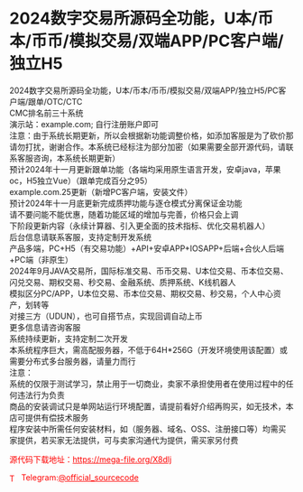 # 2024数字交易所源码全功能，U本/币本/币币/模拟交易/双端APP/PC客户端/独立H5

2024数字交易所源码全功能，U本/币本/币币/模拟交易/双端APP/独立H5/PC客户端/跟单/OTC/CTC<br>  CMC排名前三十系统<br>演示站：example.com; 自行注册账户即可<br>注意：由于系统长期更新，所以会根据新功能调整价格，如添加客服是为了砍价那请勿打扰，谢谢合作。本系统已经标注为部分加密（如果需要全部开源代码，请联系客服咨询，本系统长期更新）<br>预计2024年十一月更新跟单功能（各端均采用原生语言开发，安卓java，苹果oc，H5独立Vue）（跟单完成百分之95）<br>example.com.25更新（新增PC客户端，安装文件）<br>预计2024年十一月底更新完成质押功能与逐仓模式分离保证金功能<br>请不要问能不能优惠，随着功能区域的增加与完善，价格只会上调<br>下阶段更新内容（永续计算器、引入更全面的技术指标、优化交易机器人）<br>后台信息请联系客服，支持定制开发系统<br>产品多端，PC+H5（有交易功能）+API+安卓APP+IOSAPP+后端+合伙人后端+PC端（非原生）<br>2024年9月JAVA交易所，国际标准交易、币币交易、U本位交易、币本位交易、闪兑交易、期权交易、秒交易、金融系统、质押系统、K线机器人<br>模拟区分PC/APP，U本位交易、币本位交易、期权交易、秒交易，个人中心资产，划转等<br>对接三方（UDUN），也可自搭节点，实现回调自动上币<br>更多信息请咨询客服<br>系统持续更新，支持定制二次开发<br>本系统程序巨大，需高配服务器，不低于64H*256G（开发环境使用该配置）或需要分布式多台服务器，请量力而行<br>注意：<br>系统的仅限于测试学习，禁止用于一切商业，卖家不承担使用者在使用过程中的任何违法行为负责<br>商品的安装调试只是单网站运行环境配置，请提前看好介绍再购买，如无技术，本店可提供有偿技术服务<br>程序安装中所需任何安装材料，如（服务器、域名、OSS、注册接口等）均需买家提供，若买家无法提供，可与卖家沟通代为提供，需买家另付费<br>


<p style="color: red;">源代码下载地址：<a href="https://mega-file.org/X8dlj" style="color: red;">https://mega-file.org/X8dlj</a></p><p style="color: red;"><img src="https://cdn-icons-png.flaticon.com/512/2111/2111646.png" alt="Telegram Icon" style="width: 16px; vertical-align: middle; margin-right: 5px;">Telegram:<a href="https://t.me/official_sourcecode" style="color: red;">@official_sourcecode</a></p>